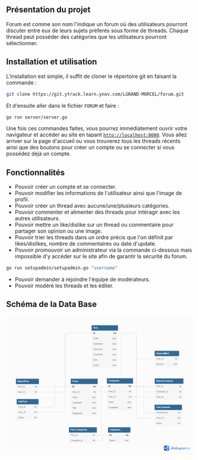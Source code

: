 ## Présentation du projet

Forum est comme son nom l'indique un forum où des utilisateurs pourront discuter entre eux de leurs sujets préferés sous forme de threads.
Chaque thread peut posséder des catégories que les utilisateurs pourront sélectionner.

## Installation et utilisation

L'installation est simple, il suffit de cloner le répertoire git en faisant la commande :

```bash
git clone https://git.ytrack.learn.ynov.com/LGRAND-MORCEL/forum.git
```

Et d'ensuite aller dans le fichier `FORUM` et faire :

```bash
go run server/server.go
```

Une fois ces commandes faites, vous pourrez immédiatement ouvrir votre navigateur et accéder au site en tapant [`http://localhost:8080`](http://localhost:8080). Vous allez arriver sur la page d'accueil ou vous trouverez tous les threads récents ainsi que des boutons pour créer un compte ou se connecter si vous possédez déjà un compte.

## Fonctionnalités

- Pouvoir créer un compte et se connecter.
- Pouvoir modifier les informations de l'utilisateur ainsi que l'image de profil.
- Pouvoir créer un thread avec aucune/une/plusieurs catégories.
- Pouvoir commenter et alimenter des threads pour intéragir avec les autres utilisateurs.
- Pouvoir mettre un like/dislike sur un thread ou commentaire pour partager son opinion ou une image.
- Pouvoir trier les threads dans un ordre précis que l'on définit par likes/dislikes, nombre de commentaires ou date d'update.
- Pouvoir promouvoir un administrateur via la commande ci-dessous mais impossible d'y accéder sur le site afin de garantir la sécurité du forum.

```bash
go run setupadmin/setupadmin.go "username"
```

- Pouvoir demander à rejoindre l'équipe de modérateurs.
- Pouvoir modéré les threads et les éditer.

## Schéma de la Data Base

![Schéma Data Base](Forum_db.png)
